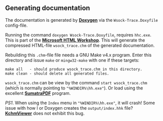 ## Generating documentation

The documentation is generated by **[Doxygen](http://www.doxygen.nl/)**
via the `Wsock-Trace.Doxyfile` config-file.

Running the command `doxygen Wsock-Trace.Doxyfile`, requires `hhc.exe`.
This is part of the **[Microsoft HTML Workshop](https://www.microsoft.com/en-us/download/details.aspx?id=21138)**.
This will generate the compressed HTML-file `wsock_trace.chm` of the generated documentation.

Rebuilding this `.chm`-file file needs a GNU Make v4.x program. Enter this directory
and issue `make` or `mingw32-make` with one if these targets:
```
make all   - should produce wsock_trace.chm in this directory.
make clean - should delete all generated files.
```

`wsock_trace.chm` can be view by the command `start wsock_trace.chm` (which is normally
pointing to `"%WINDIR%\hh.exe"`). Or load using the excellent
**[SumatraPDF](https://www.sumatrapdfreader.org/free-pdf-reader.html)** program.

*PS1*. When using the `Index` menu in `"%WINDIR%\hh.exe"`, it will crash!
  Some issue with how I or Doxygen creates the `output/index.hhk` file?
   **[KchmViewer](http://www.ulduzsoft.com/linux/kchmviewer/getting-kchmviewer/)** does
   not exhibit this bug.

